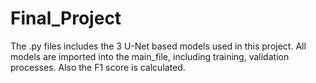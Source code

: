 # Final_Project
The .py files includes the 3 U-Net based models used in this project.
All models are imported into the main_file, including training, validation processes. Also the F1 score is calculated.
